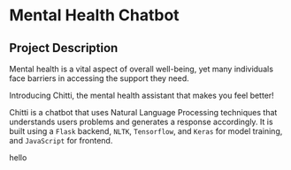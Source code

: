 # Mental Health Chatbot

## Project Description

Mental health is a vital aspect of overall well-being, yet many individuals face barriers in accessing the support they need. 

Introducing Chitti, the mental health assistant that makes you feel better!

Chitti is a chatbot that uses Natural Language Processing techniques that understands users  problems and generates a response accordingly. It is built using a `Flask` backend, `NLTK`, `Tensorflow`, and `Keras` for model training, and `JavaScript` for frontend.


hello
